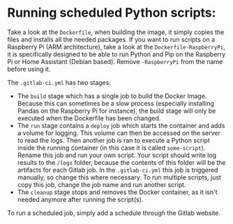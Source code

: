 # Running scheduled Python scripts:
Take a look at the `Dockerfile`, when building the image, it simply copies the files and installs all the needed packages. If you want to run scripts on a Raspberry Pi (ARM architecture), take a look at the `Dockerfile-RaspberryPi`, it is specifically designed to be able to run Python and Pip on the Raspberry Pi or Home Assistant (Debian based). Remove `-RaspberryPi` from the name before using it.

The `.gitlab-ci.yml` has two stages:
- The `build` stage which has a single job to build the Docker Image. Because this can sometimes be a slow process (especially installing Pandas on the Raspberry Pi for instance), the build stage will only be executed when the Dockerfile has been changed.
- The `run` stage contains a `deploy` job which starts the container and adds a volume for logging. This volume can then be accessed on the server to read the logs. Then another job is ran to execute a Python script inside the running container (in this case it is called `some-script`). Rename this job and run your own script. Your script should write log results to the `/logs` folder, because the contents of this folder will be the artifacts for each Gitlab job. In the `.gitlab-ci.yml` this job is triggered manually, so change this where necessary. To run multiple scripts, just copy this job, change the job name and run another script.
- The `cleanup` stage stops and removes the Docker container, as it isn't needed anymore after running the script(s).

To run a scheduled job, simply add a schedule through the Gitlab website.
